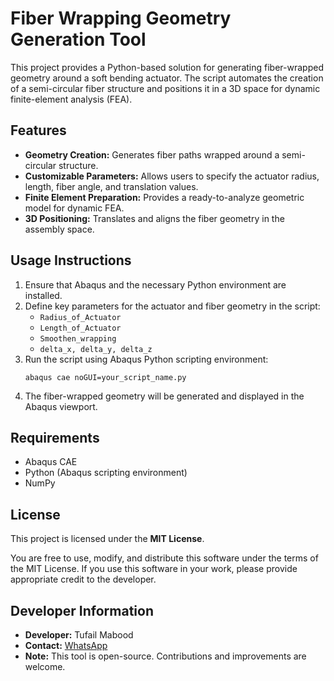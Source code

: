 <head>
  <meta charset="UTF-8">
  <meta name="viewport" content="width=device-width, initial-scale=1.0">
</head>

<body>
  <h1>Fiber Wrapping Geometry Generation Tool</h1>

  <p>This project provides a Python-based solution for generating fiber-wrapped geometry around a soft bending actuator. The script automates the creation of a semi-circular fiber structure and positions it in a 3D space for dynamic finite-element analysis (FEA).</p>

  <h2>Features</h2>
  <ul>
    <li><strong>Geometry Creation:</strong> Generates fiber paths wrapped around a semi-circular structure.</li>
    <li><strong>Customizable Parameters:</strong> Allows users to specify the actuator radius, length, fiber angle, and translation values.</li>
    <li><strong>Finite Element Preparation:</strong> Provides a ready-to-analyze geometric model for dynamic FEA.</li>
    <li><strong>3D Positioning:</strong> Translates and aligns the fiber geometry in the assembly space.</li>
  </ul>

  <h2>Usage Instructions</h2>
  <ol>
    <li>Ensure that Abaqus and the necessary Python environment are installed.</li>
    <li>Define key parameters for the actuator and fiber geometry in the script:
      <ul>
        <li><code>Radius_of_Actuator</code></li>
        <li><code>Length_of_Actuator</code></li>
        <li><code>Smoothen_wrapping</code></li>
        <li><code>delta_x, delta_y, delta_z</code></li>
      </ul>
    </li>
    <li>Run the script using Abaqus Python scripting environment:
      <pre><code>abaqus cae noGUI=your_script_name.py</code></pre>
    </li>
    <li>The fiber-wrapped geometry will be generated and displayed in the Abaqus viewport.</li>
  </ol>

  <h2>Requirements</h2>
  <ul>
    <li>Abaqus CAE</li>
    <li>Python (Abaqus scripting environment)</li>
    <li>NumPy</li>
  </ul>

  <h2>License</h2>
  <p>This project is licensed under the <strong>MIT License</strong>.</p>
  <p>You are free to use, modify, and distribute this software under the terms of the MIT License. If you use this software in your work, please provide appropriate credit to the developer.</p>

  <h2>Developer Information</h2>
  <ul>
    <li><strong>Developer:</strong> Tufail Mabood</li>
    <li><strong>Contact:</strong> <a href="https://wa.me/+923440907874" target="_blank">WhatsApp</a></li>
    <li><strong>Note:</strong> This tool is open-source. Contributions and improvements are welcome.</li>
  </ul>
</body>
